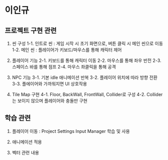 # 이인규


## 프로젝트 구현 관련

1. 씬 구성
   1-1. 인트로 씬 : 게임 시작 시 초기 화면으로, 버튼 클릭 시 메인 씬으로 이동
   1-2. 메인 씬 : 플레이어가 키보드/마우스를 통해 캐릭터 제어

2. 플레이어 기능
   2-1. 키보드를 통해 캐릭터 이동
   2-2. 마우스를 통해 좌우 반전
   2-3. 스페이스 바를 통해 점프
   2-4. 마우스 좌클릭을 통해 공격

3. NPC 기능
   3-1. 기본 idle 애니메이션 반복
   3-2. 플레이어 위치에 따라 방향 전환
   3-3. 플에이어와 가까워지면 UI 상호작용

4. Tile Map 구현
   4-1. Floor, BackWall, FrontWall, Collider로 구성
   4-2. Collider는 보이지 않으며 플레이어와 충돌만 구현


## 학습 관련

1. 플레이어 이동 : Project Settings Input Manager 학습 및 사용
   
3. 애니메이션 적용
   
5. 벡터 관련 내용
